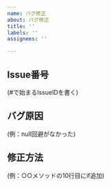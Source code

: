 ```yaml
---
name: バグ修正
about: バグ修正
title: ''
labels: ''
assignees: ''

---
```


## Issue番号

(#で始まるIssueIDを書く)

## バグ原因	

(例：null回避がなかった)

## 修正方法

(例：○○メソッドの10行目にif追加)

